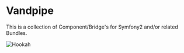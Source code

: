 Vandpipe
========

This is a collection of Component/Bridge's for Symfony2 and/or related Bundles.

![Hookah](http://hookahhappiness.com/images/Medium%20Aqua%20Hookah.jpg)
